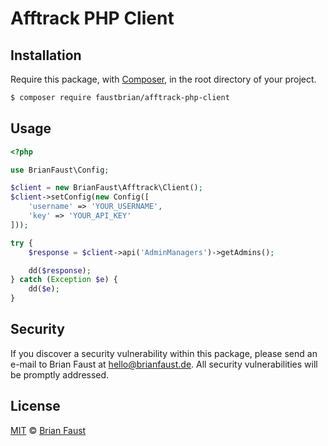 # Afftrack PHP Client

## Installation

Require this package, with [Composer](https://getcomposer.org/), in the root directory of your project.

``` bash
$ composer require faustbrian/afftrack-php-client
```

## Usage

``` php
<?php

use BrianFaust\Config;

$client = new BrianFaust\Afftrack\Client();
$client->setConfig(new Config([
    'username' => 'YOUR_USERNAME',
    'key' => 'YOUR_API_KEY'
]));

try {
    $response = $client->api('AdminManagers')->getAdmins();

    dd($response);
} catch (Exception $e) {
    dd($e);
}
```

## Security

If you discover a security vulnerability within this package, please send an e-mail to Brian Faust at hello@brianfaust.de. All security vulnerabilities will be promptly addressed.

## License

[MIT](LICENSE) © [Brian Faust](https://brianfaust.de)

